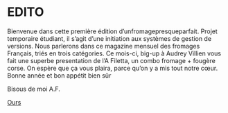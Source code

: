 EDITO
====

Bienvenue dans cette première édition d’unfromagepresqueparfait. Projet temporaire étudiant, il s’agit d’une initiation aux systèmes de gestion de versions. Nous parlerons dans ce magazine mensuel des fromages Français, triés en trois catégories.
Ce mois-ci, big-up à Audrey Villien vous fait une superbe presentation de l’A Filetta, un combo fromage + fougère corse. On espère que ça vous plaira, parce qu’on y a mis tout notre cœur.
Bonne année et bon appétit bien sûr

Bisous de moi
A.F.


<a href="../OURS/OURS.md">Ours</a>
